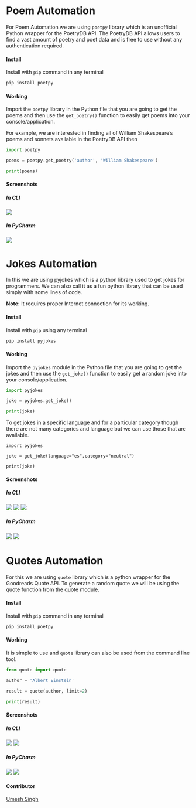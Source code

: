 # Poem Automation
For Poem Automation we are using `poetpy` library which is an unofficial Python wrapper for the PoetryDB API. 
The PoetryDB API allows users to find a vast amount of poetry and poet data and is free to use without any authentication required.

#### Install

Install with `pip` command in any terminal
```python
pip install poetpy
```
#### Working

Import the `poetpy` library in the Python file that you are going to get the poems and then use the `get_poetry()` function to easily get poems into your console/application.

For example, we are interested in finding all of William Shakespeare’s poems and sonnets available in the PoetryDB API then

```python
import poetpy

poems = poetpy.get_poetry('author', 'William Shakespeare')

print(poems)

```

#### Screenshots

##### In CLI

<img src="https://github.com/Umesh-01/Hacking-Scripts/blob/patch-2/Python/Poem-Jokes-Quotes/Images/poem_img1.png">

##### In PyCharm

<img src="https://github.com/Umesh-01/Hacking-Scripts/blob/patch-2/Python/Poem-Jokes-Quotes/Images/poem_img0.png">

# Jokes Automation

In this we are using pyjokes which is a python library used to get jokes for programmers. 
We can also call it as a fun python library that can be used simply with some lines of code.    

**Note:** It requires proper Internet connection for its working.

#### Install

Install with `pip` using any terminal

```python
pip install pyjokes
```

#### Working

Import the `pyjokes` module in the Python file that you are going to get the jokes and then use the `get_joke()` function to easily get a random joke into your console/application.

```python
import pyjokes

joke = pyjokes.get_joke()

print(joke)
```
To get jokes in a specific language and for a particular category though there are not many categories and language but we can use those that are available.

```
import pyjokes

joke = get_joke(language="es",category="neutral")

print(joke)
```

#### Screenshots

##### In CLI

<img src="https://github.com/Umesh-01/Hacking-Scripts/blob/patch-2/Python/Poem-Jokes-Quotes/Images/joke_img0.png">

<img src="https://github.com/Umesh-01/Hacking-Scripts/blob/patch-2/Python/Poem-Jokes-Quotes/Images/joke_img1.png">

<img src="https://github.com/Umesh-01/Hacking-Scripts/blob/patch-2/Python/Poem-Jokes-Quotes/Images/joke_img2.png">

##### In PyCharm

<img src="https://github.com/Umesh-01/Hacking-Scripts/blob/patch-2/Python/Poem-Jokes-Quotes/Images/joke_img3.png">

<img src="https://github.com/Umesh-01/Hacking-Scripts/blob/patch-2/Python/Poem-Jokes-Quotes/Images/joke_img4.png">

# Quotes Automation

For this we are using `quote` library which is a python wrapper for the Goodreads Quote API. 
To generate a random quote we will be using the quote function from the quote module.

#### Install 

Install with `pip` command in any terminal
```python
pip install poetpy
```

#### Working

It is simple to use and `quote` library can also be used from the command line tool.

```python
from quote import quote

author = 'Albert Einstein'

result = quote(author, limit=2)

print(result)
```

#### Screenshots

##### In CLI

<img src="https://github.com/Umesh-01/Hacking-Scripts/blob/patch-2/Python/Poem-Jokes-Quotes/Images/quotes_img.png">

<img src="https://github.com/Umesh-01/Hacking-Scripts/blob/patch-2/Python/Poem-Jokes-Quotes/Images/quotes_img0.png">

##### In PyCharm

<img src="https://github.com/Umesh-01/Hacking-Scripts/blob/patch-2/Python/Poem-Jokes-Quotes/Images/quotes_img1.png">

<img src="https://github.com/Umesh-01/Hacking-Scripts/blob/patch-2/Python/Poem-Jokes-Quotes/Images/quotes_img2.png">

#### Contributor

<a href="https://github.com/Umesh-01">Umesh Singh</a>
